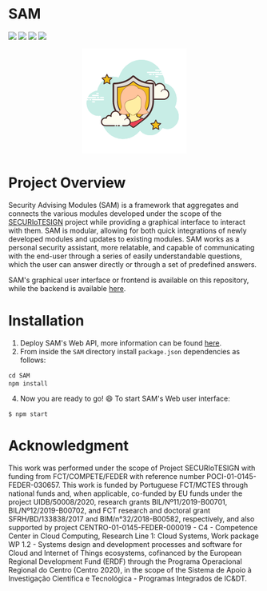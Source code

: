 # SAM
![](https://img.shields.io/badge/JavaScript-3776AB?style=for-the-badge&logo=javascript&logoColor=white)
![](https://img.shields.io/badge/Node.JS-fe814c?style=for-the-badge&logo=node.js&logoColor=white)
![](https://img.shields.io/badge/React-97ca00?style=for-the-badge&logo=React&logoColor=white)
![](https://img.shields.io/badge/Material--UI-blueviolet?style=for-the-badge&logo=materialUI&logoColor=white)


<p align="center"> 
<img src="https://github.com/SECURIoTESIGN/SAM/blob/master/public/logo_c.png"><br/>
</p>

# Project Overview

Security Advising Modules (SAM) is a framework that aggregates and connects the various modules developed under the scope of the [SECURIoTESIGN](https://lx.it.pt/securIoTesign/) project while providing a graphical interface to interact with them. SAM is modular, allowing for both quick integrations of newly developed modules and updates to existing modules. SAM works as a personal security assistant, more relatable, and capable of communicating with the end-user through a series of easily understandable questions, which the user can answer directly or through a set of predefined answers.

SAM's graphical user interface or frontend is available on this repository, while the backend is available [here](https://github.com/SECURIoTESIGN/SAM-API/).

# Installation

1) Deploy SAM's Web API, more information can be found [here](https://github.com/SECURIoTESIGN/SAM-API). 
3) From inside the ```SAM``` directory install ```package.json``` dependencies as follows: 
```console
cd SAM
npm install
```
4) Now you are ready to go! :smile: To start SAM's Web user interface:
```console
$ npm start
```

# Acknowledgment

This work was performed under the scope of Project SECURIoTESIGN with funding from FCT/COMPETE/FEDER with reference number POCI-01-0145-FEDER-030657. This work is funded by Portuguese FCT/MCTES through national funds and, when applicable, co-funded by EU funds under the project UIDB/50008/2020, research grants BIL/Nº11/2019-B00701, BIL/Nº12/2019-B00702, and FCT research and doctoral grant SFRH/BD/133838/2017 and BIM/n°32/2018-B00582, respectively, and also supported by project CENTRO-01-0145-FEDER-000019 - C4 - Competence Center in Cloud Computing, Research Line 1: Cloud Systems, Work package WP 1.2 - Systems design and development processes and software for Cloud and Internet of Things ecosystems, cofinanced by the European Regional Development Fund (ERDF) through the Programa Operacional Regional do Centro (Centro 2020), in the scope of the Sistema de Apoio à Investigação Científica e Tecnológica - Programas Integrados de IC&DT.
